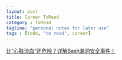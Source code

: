 ```yaml
---
layout: post
title: Career ToRead
category : ToRead
tagline: "personal notes for later use"
tags : [todo, "to read", career]
---
```


[比“心脏流血”还危险？详解Bash漏洞安全事件！](http://www.iteye.com/news/29480)



